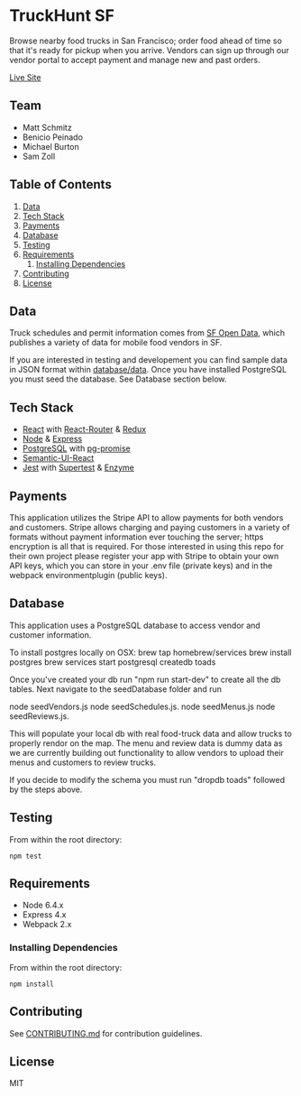 # TruckHunt SF

Browse nearby food trucks in San Francisco; order food ahead of time so that it's ready for pickup when you arrive. Vendors can sign up through our vendor portal to accept payment and manage new and past orders. 

[Live Site]

## Team

  - Matt Schmitz
  - Benicio Peinado
  - Michael Burton
  - Sam Zoll

## Table of Contents

1. [Data](#data)
1. [Tech Stack](#tech-stack)
1. [Payments](#payments)
1. [Database](#database)
1. [Testing](#testing)
1. [Requirements](#requirements)
    1. [Installing Dependencies](#installing-dependencies)
1. [Contributing](#contributing)
1. [License](#license)

## Data

Truck schedules and permit information comes from [SF Open Data], which publishes a variety of data for mobile food vendors in SF.

If you are interested in testing and developement you can find sample data in JSON format within [database/data](database/data).  Once you have installed PostgreSQL you must seed the database. See Database section below. 

## Tech Stack
  - [React] with [React-Router] & [Redux]
  - [Node] & [Express]
  - [PostgreSQL] with [pg-promise]
  - [Semantic-UI-React]
  - [Jest] with [Supertest] & [Enzyme]

## Payments

This application utilizes the Stripe API to allow payments for both vendors and customers. Stripe allows charging and paying customers in a variety of formats without payment information ever touching the server; https encryption is all that is required. For those interested in using this repo for their own project please register your app with Stripe to obtain your own API keys, which you can store in your .env file (private keys) and in the webpack environmentplugin (public keys). 

## Database

This application uses a PostgreSQL database to access vendor and customer information. 

To install postgres locally on OSX:
brew tap homebrew/services
brew install postgres
brew services start postgresql
createdb toads

Once you've created your db run "npm run start-dev" to create all the db tables. Next navigate to the seedDatabase folder and run 

node seedVendors.js
node seedSchedules.js.
node seedMenus.js
node seedReviews.js.  

This will populate your local db with real food-truck data and allow trucks to properly rendor on the map. The menu and review data is dummy data as we are currently building out functionality to allow vendors to upload their menus and customers to review trucks.

If you decide to modify the schema you must run "dropdb toads" followed by the steps above.

## Testing

From within the root directory:
```
npm test
```

## Requirements

- Node 6.4.x
- Express 4.x
- Webpack 2.x

### Installing Dependencies

From within the root directory:
```
npm install
```

## Contributing

See [CONTRIBUTING.md](CONTRIBUTING.md) for contribution guidelines.

## License

MIT

[Live Site]:http://www.truckhuntsf.com
[SF Open Data]:https://datasf.org/opendata/
[React-Router]:https://github.com/ReactTraining/react-router
[React]:https://github.com/facebook/react
[Redux]:https://github.com/reactjs/redux
[Node]:https://github.com/nodejs
[Express]:https://github.com/expressjs/express
[PostgreSQL]:https://www.postgresql.org/
[pg-promise]:https://github.com/vitaly-t/pg-promise
[Semantic-UI-React]:https://github.com/Semantic-Org/Semantic-UI-React
[Jest]:https://github.com/facebook/jest
[Supertest]:https://github.com/visionmedia/supertest
[Enzyme]:https://github.com/airbnb/enzyme
